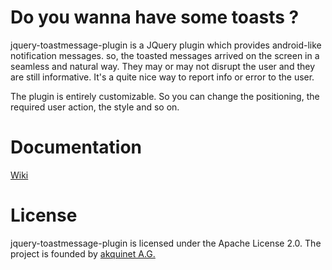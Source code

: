 Do you wanna have some toasts ?
===============================
jquery-toastmessage-plugin is a JQuery plugin which provides android-like notification messages. so, the toasted messages arrived on the screen in a seamless and natural way. They may or may not disrupt the user and they are still informative. It's a quite nice way to report info or error to the user.

The plugin is entirely customizable. So you can change the positioning, the required user action, the style and so on.

Documentation
=============
[Wiki](https://github.com/akquinet/jquery-toastmessage-plugin/wiki)


License
=======
jquery-toastmessage-plugin is licensed under the Apache License 2.0. The project is founded by [akquinet A.G.](http://www.akquinet.de/en)